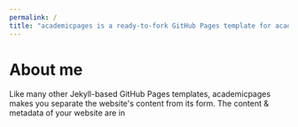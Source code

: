 ```yaml
---
permalink: /
title: "academicpages is a ready-to-fork GitHub Pages template for academic personal websites"
---
```

About me
======
Like many other Jekyll-based GitHub Pages templates, academicpages makes you separate the website's content from its form. The content & metadata of your website are in 
